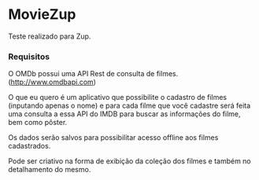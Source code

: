 # MovieZup
Teste realizado para Zup.
### Requisitos
O OMDb possui uma API Rest de consulta de filmes.(http://www.omdbapi.com)

O que eu quero é um aplicativo que possibilite o cadastro de filmes (inputando
apenas o nome) e para cada filme que você cadastre será feita uma consulta a essa API do IMDB para buscar as informações do filme, bem como pôster.

Os dados serão salvos para possibilitar acesso offline aos filmes cadastrados.

Pode ser criativo na forma de exibição da coleção dos filmes e também no
detalhamento do mesmo.
